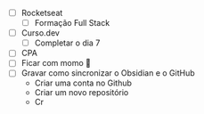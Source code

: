  - [ ] Rocketseat
	 - [ ] Formação Full Stack
 - [ ] Curso.dev
	 - [ ] Completar o dia 7
 - [ ] CPA
 - [ ] Ficar com momo 💞
 - [ ] Gravar como sincronizar o Obsidian e o GitHub
	 - Criar uma conta no Github
	 - Criar um novo repositório
	 - Cr